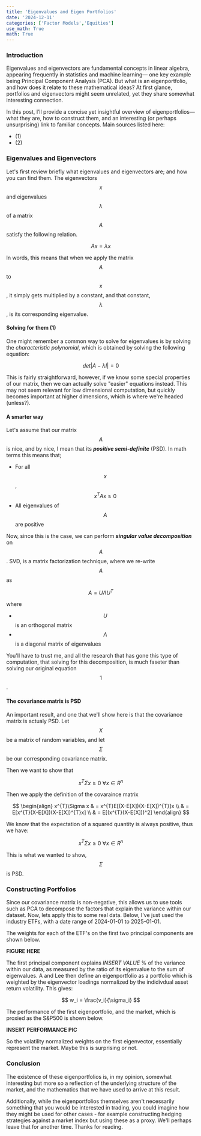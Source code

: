 ```yaml
---
title: 'Eigenvalues and Eigen Portfolios'
date: '2024-12-11'
categories: ['Factor Models','Equities']
use_math: True
math: True
---
```



### Introduction

Eigenvalues and eigenvectors are fundamental concepts in linear algebra, appearing frequently in statistics and machine learning— one key example being Principal Component Analysis (PCA). But what is an eigenportfolio, and how does it relate to these mathematical ideas? At first glance, portfolios and eigenvectors might seem unrelated, yet they share somewhat interesting connection.

In this post, I’ll provide a concise yet insightful overview of eigenportfolios—what they are, how to construct them, and an interesting (or perhaps unsurprising) link to familiar concepts. Main sources listed here:

- (1)
- (2) 

### Eigenvalues and Eigenvectors

Let's first review briefly what eigenvalues and eigenvectors are; and how you can find them. The eigenvectors $$x$$ and eigenvalues $$\lambda$$ of a matrix $$A$$ satisfy the following relation.

$$
Ax = \lambda x
$$

In words, this means that when we apply the matrix $$A$$ to $$x$$, it simply gets multiplied by a constant, and that constant,$$\lambda$$, is its corresponding eigenvalue.

#### Solving for them (1)

One might remember a common way to solve for eigenvalues is by solving the *characteristic polynomial*, which is obtained by solving the following equation:

$$
det|A - \lambda I| = 0
$$

This is fairly straightforward, however, if we know some special properties of our matrix, then we can actually solve "easier" equations instead. This may not seem relevant for low dimensional computation, but quickly becomes important at higher dimensions, which is where we're headed (unless?).

#### A smarter way 

Let's assume that our matrix $$A$$ is nice, and by nice, I mean that its ***positive semi-definite*** (PSD). In math terms this means that;

- For all $$x$$, $$x^{T}Ax \ge 0$$  
- All eigenvalues of $$A$$ are positive

Now, since this is the case, we can perform ***singular value decomposition*** on $$A$$. SVD, is a matrix factorization technique, where we re-write $$A$$ as 

$$
A = U\Lambda U^{T}
$$

where 
- $$U$$ is an orthogonal matrix
- $$\Lambda$$ is a diagonal matrix of eigenvalues

You'll have to trust me, and all the research that has gone this type of computation, that solving for this decomposition, is much faseter than solving our original equation $$1$$.

#### The covariance matrix is PSD

An important result, and one that we'll show here is that the covariance matrix is actualy PSD. Let $$X$$ be a matrix of random variables, and let $$\Sigma$$ be our corresponding covariance matrix.

Then we want to show that 

$$
x^{T}\Sigma x \ge 0 \ \forall x \in R^{n}
$$

Then we apply the definition of the covaraince matrix

$$
\begin{align}
x^{T}\Sigma x & = x^{T}E[(X-E[X])(X-E[X])^{T}]x \\
& = E[x^{T}(X-E[X])(X-E[X])^{T}x] \\
& = E[(x^{T}(X-E[X]))^2] 
\end{align}
$$

We know that the expectation of a squared quantity is always positive, thus we have:

$$
x^{T}\Sigma x \ge 0 \ \forall x \in R^{n}
$$

This is what we wanted to show, $$\Sigma$$ is PSD.

### Constructing Portfolios

Since our covariance matrix is non-negative, this allows us to use tools such as PCA to decompose the factors that explain the variance within our dataset. Now, lets apply this to some real data. Below, I've just used the industry ETFs, with a date range of 2024-01-01 to 2025-01-01. 

The weights for each of the ETF's on the first two principal components are shown below.

**FIGURE HERE**

The first principal component explains *INSERT VALUE* % of the variance within our data, as measured by the ratio of its eigenvalue to the sum of eigenvalues. A and Lee then define an eigenportfolio as a portfolio which is weighted by the eigenvector loadings normalized by the indidivdual asset return volatility. This gives:

$$
w_i = \frac{v_i}{\sigma_i}
$$

The performance of the first eigenportfolio, and the market, which is proxied as the S&P500 is shown below. 


**INSERT PERFORMANCE PIC**


So the volatility normalized weights on the first eigenvector, essentially represent the market. Maybe this is surprising or not.

### Conclusion

The existence of these eigenportfolios is, in my opinion, somewhat interesting but more so a reflection of the underlying structure of the market, and the mathematics that we have used to arrive at this result. 

Additionally, while the eigenportfolios themselves aren't necessarily something that you would be interested in trading, you could imagine how they might be used for other cases - for example constructing hedging strategies against a market index but using these as a proxy. We'll perhaps leave that for another time. Thanks for reading.